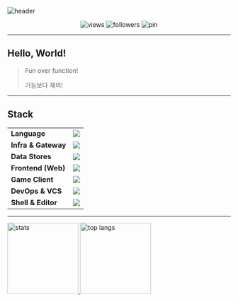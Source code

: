 <!-- Profile Header -->
![header](https://capsule-render.vercel.app/api?type=waving&color=gradient&height=140&section=header&text=Starpia%27s%20forge&fontSize=44&fontAlign=50&animation=fadeIn)

<p align="center">
  <img src="https://komarev.com/ghpvc/?username=starpia-forge&style=flat-square" alt="views" />
  <img src="https://img.shields.io/github/followers/starpia-forge?style=flat-square&label=followers" alt="followers" />
  <img src="https://img.shields.io/badge/%F0%9F%8C%9F%20pin-Pinned%20repos-blue?style=flat-square" alt="pin" />
</p>

---

## Hello, World!
> Fun over function!
> 
> 기능보다 재미!

---

## Stack
<table>
  <tr>
    <td><b>Language</b></td>
    <td><img src="https://skillicons.dev/icons?i=go,cpp,ts" /></td>
  </tr>
  <tr>
    <td><b>Infra & Gateway</b></td>
    <td><img src="https://skillicons.dev/icons?i=docker,linux,nginx&perline=8" /></td>
  </tr>
  <tr>
    <td><b>Data Stores</b></td>
    <td><img src="https://skillicons.dev/icons?i=postgres,redis&perline=8" /></td>
  </tr>
  <tr>
    <td><b>Frontend (Web)</b></td>
    <td><img src="https://skillicons.dev/icons?i=htmx,react,tailwind&perline=8" /></td>
  </tr>
  <tr>
    <td><b>Game Client</b></td>
    <td><img src="https://skillicons.dev/icons?i=godot,dotnet&perline=8" /></td>
  </tr>
  <tr>
    <td><b>DevOps & VCS</b></td>
    <td><img src="https://skillicons.dev/icons?i=git,github,gitlab,githubactions&perline=8" /></td>
  </tr>
  <tr>
    <td><b>Shell & Editor</b></td>
    <td><img src="https://skillicons.dev/icons?i=bash,vim&perline=8" /></td>
  </tr>
</table>

---

<p>
  <a href="https://github.com/anuraghazra/github-readme-stats">
    <img height="160" src="https://github-readme-stats.vercel.app/api?username=starpia-forge&show_icons=true&theme=transparent" alt="stats" />
  </a>
  <a href="https://github.com/anuraghazra/github-readme-stats">
    <img height="160" src="https://github-readme-stats.vercel.app/api/top-langs/?username=starpia-forge&layout=compact&theme=transparent" alt="top langs" />
  </a>
</p>
